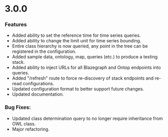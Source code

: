 [//]: # (Note that version headers need to start with "# " characters to be picked up by some automated scripts)

# 3.0.0
### Features
* Added ability to set the reference time for time series queries.
* Added ability to change the limit unit for time series bounding.
* Entire class hierarchy is now queried, any point in the tree can be registered in the configuration.
* Added sample data, ontology, map, queries (etc.) to produce a testing stack.
* Added ability to inject URLs for all Blazegraph and Ontop endpoints into queries.
* Added "/refresh" route to force re-discovery of stack endpoints and re-read configurations.
* Updated configuration format to better support future changes.
* Updated documentation.
### Bug Fixes:
* Updated class determination query to no longer require inheritance from OWL class.
* Major refactoring.
